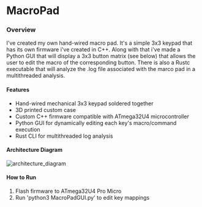 # MacroPad
### Overview
I've created my own hand-wired macro pad. It's a simple 3x3 keypad that has its own firmware i've created in C++. Along with that i've made a Python GUI that will display a 3x3 button matrix (see below) that allows the user to edit the macro of the corresponding button. There is also a Rustc executable that will analyze the .log file associated with the marco pad in a multithreaded analysis.
#### Features
* Hand-wired mechanical 3x3 keypad soldered together
* 3D printed custom case
* Custom C++ firmware compatible with ATmega32U4 microcontroller
* Python GUI for dynamically editing each key's macro/command execution
* Rust CLI for multithreaded log analysis

#### Architecture Diagram
![architecture_diagram](https://github.com/user-attachments/assets/a1dcac8c-d3f3-4a46-a603-4205250ca172)

#### How to Run
1. Flash firmware to ATmega32U4 Pro Micro
2. Run 'python3 MacroPadGUI.py' to edit key mappings
